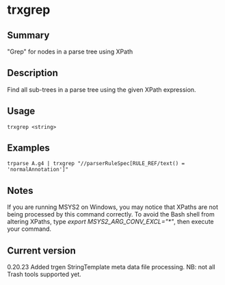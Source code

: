 # trxgrep

## Summary

"Grep" for nodes in a parse tree using XPath

## Description

Find all sub-trees in a parse tree using the given XPath expression.

## Usage

    trxgrep <string>

## Examples

    trparse A.g4 | trxgrep "//parserRuleSpec[RULE_REF/text() = 'normalAnnotation']"

## Notes

If you are running MSYS2 on Windows, you may notice that XPaths are not being
processed by this command correctly. To avoid the Bash shell from altering
XPaths, type _export MSYS2_ARG_CONV_EXCL="*"_, then execute your command.

## Current version

0.20.23 Added trgen StringTemplate meta data file processing. NB: not all Trash tools supported yet.
